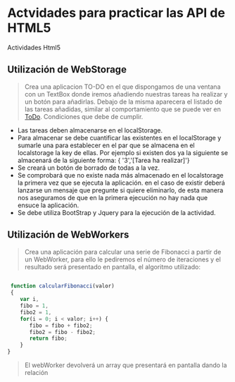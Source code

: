 # Actvidades para practicar las API de HTML5
Actividades Html5 

## Utilización de  WebStorage
> Crea una aplicacion TO-DO en el que dispongamos de una ventana con un TextBox donde iremos añadiendo nuestras tareas ha realizar  y un botón para añadirlas.
> Debajo de la misma aparecera el listado de las tareas añadidas, similar al comportamiento que se puede ver en  [ToDo](http://todomvc.com/examples/jquery/#/all).
>Condiciones que debe de cumplir.
* Las tareas deben almacenarse en el localStorage.
* Para almacenar se debe cuantificar las existentes en el localStorage y sumarle una para establecer  en el par que se almacena en el localstorage la key de ellas. Por ejemplo si existen dos ya la siguiente se almacenará de la siguiente forma: { '3','[Tarea ha realizar]'}
* Se creará un botón de borrado de todas  a la vez.
* Se comprobará que no existe nada más almacenado en el localstorage la primera vez que se ejecuta la aplicación. en el caso de existir deberá lanzarse un mensaje que pregunte si quiere eliminarlo, de esta manera nos aseguramos de que en la primera ejecución no hay nada que ensuce la aplicación.
* Se debe utiliza BootStrap y Jquery para la ejecución de la actividad.

## Utilización de WebWorkers
> Crea una aplicación para calcular una serie de Fibonacci a partir de un WebWorker, para ello le pediremos el número de iteraciones y el resultado será presentado en pantalla, el algoritmo utilizado:
```javascript
 
 function calcularFibonacci(valor)
 {
    var i, 
    fibo = 1, 
    fibo2 = 1, 
    for(i = 0; i < valor; i++) { 
       fibo = fibo + fibo2; 
       fibo2 = fibo - fibo2; 
       return fibo; 
    }
}
```
> El webWorker devolverá un array que presentará en pantalla dando la relación
